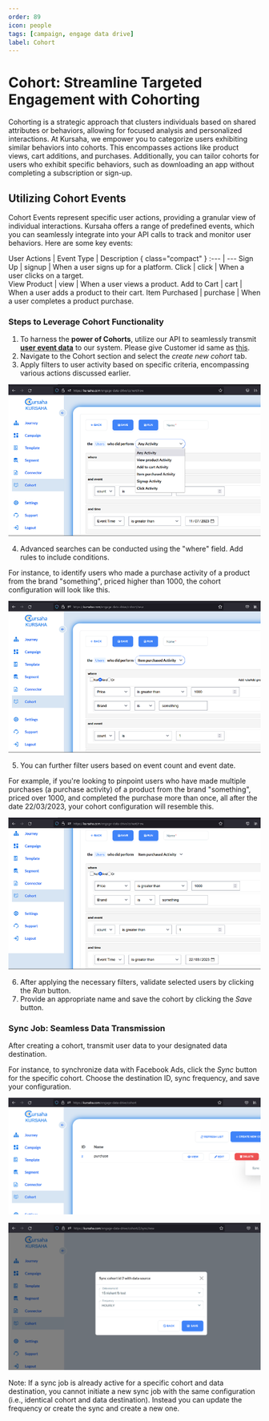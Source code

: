 ```yaml
---
order: 89
icon: people
tags: [campaign, engage data drive]
label: Cohort
---
```


# Cohort: Streamline Targeted Engagement with Cohorting

Cohorting is a strategic approach that clusters individuals based on shared attributes or behaviors, allowing for focused analysis and personalized interactions. At Kursaha, we empower you to categorize users exhibiting similar behaviors into cohorts. This encompasses actions like product views, cart additions, and purchases. Additionally, you can tailor cohorts for users who exhibit specific behaviors, such as downloading an app without completing a subscription or sign-up.

## Utilizing Cohort Events

Cohort Events represent specific user actions, providing a granular view of individual interactions. Kursaha offers a range of predefined events, which you can seamlessly integrate into your API calls to track and monitor user behaviors. Here are some key events:


User Actions     | Event Type       |  Description { class="compact" }
:---             | ---
Sign Up          | signup           |  When a user signs up for a platform. 
Click            | click            |  When a user clicks on a target.  
View Product     | view             |  When a user views a product.
Add to Cart      | cart             |  When a user adds a product to their cart.
Item Purchased   | purchase         |  When a user completes a product purchase. 

### Steps to Leverage Cohort Functionality

1. To harness the **power of Cohorts**, utilize our API to seamlessly transmit [**user event data**](../developer/eddsdk/#sending-events-to-kursaha-seamlessly-integrate-user-data) to our system. Please give Customer id same as [this](../developer/EddSdk.md/#sending-customer-data-to-kursaha). 
2. Navigate to the Cohort section and select the *create new cohort* tab.
3. Apply filters to user activity based on specific criteria, encompassing various actions discussed earlier.

![Select User Action](/static/images/create-cohort-1.png)

4. Advanced searches can be conducted using the "where" field. Add rules to include conditions.

 For instance, to identify users who made a purchase activity of a product from the brand "something", priced higher than 1000, the cohort configuration will look like this.

![Sample Cohort](/static/images/create-cohort-2.png)

5. You can further filter users based on event count and event date.

 For example, if you're looking to pinpoint users who have made multiple purchases (a purchase activity) of a product from the brand "something", priced over 1000, and completed the purchase more than once, all after the date 22/03/2023, your cohort configuration will resemble this.

 ![Example Cohort](/static/images/create-cohort-3.png)

 6. After applying the necessary filters, validate selected users by clicking the *Run* button.
 7. Provide an appropriate name and save the cohort by clicking the *Save* button.

### Sync Job: Seamless Data Transmission

After creating a cohort, transmit user data to your designated data destination.

 For instance, to synchronize data with Facebook Ads, click the *Sync* button for the specific cohort. Choose the destination ID, sync frequency, and save your configuration.

![Sync Option](/static/images/create-sync-1.png)

![Create Sync](/static/images/create-sync-2.png)

Note: If a sync job is already active for a specific cohort and data destination, you cannot initiate a new sync job with the same configuration (i.e., identical cohort and data destination). Instead you can update the frequency or create the sync and create a new one.
